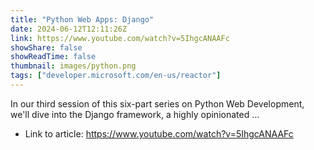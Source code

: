 ```yaml
---
title: "Python Web Apps: Django"
date: 2024-06-12T12:11:26Z
link: https://www.youtube.com/watch?v=5IhgcANAAFc
showShare: false
showReadTime: false
thumbnail: images/python.png
tags: ["developer.microsoft.com/en-us/reactor"]
---
```

In our third session of this six-part series on Python Web Development, we'll dive into the Django framework, a highly opinionated ...

- Link to article: https://www.youtube.com/watch?v=5IhgcANAAFc
